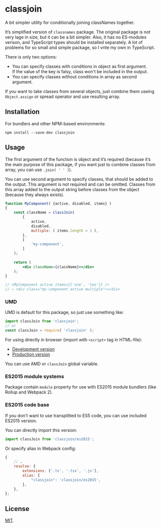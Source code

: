 # classjoin

A bit simpler utility for conditionally joining classNames together.

It’s simplified version of `classnames` package. The original package is not
very lage in size, but it can be a bit simpler. Also, it has no ES-modules
verison, and TypeScript types should be installed separately. A lot of problems
for so small and simple package, so I vrite my own in TypeScript.

There is only two options:

* You can specify classes with conditions in object as first argument.  
  If the value of the key is falsy, class won't be included in the output.
* You can specify classes without conditions in array as second argument.

If you want to take classes from several objects, just combine them useing
`Object.assign` or spread operator and use resulting array.

## Installation

For bundlers and other NPM-based environments:

```
npm install --save-dev classjoin
```

## Usage

The first argument of the function is object and it’s required (because it’s the
main purpose of this package, if you want just to combine classes from array,
you can use `.join( ' ' )`).

You can use second argument to specify classes, that should be added to the
output. This argument is not required and can be omitted. Classes from this
array added to the output string before classes from the object (because they
always exists).

```jsx
function MyComponent( {active, disabled, items} )
{
	const className = classJoin(
		{
			active,
			disabled,
			multiple: ( items.length > 1 ),
		},
		[
			'my-component',
		]
	);
	
	return (
		<div className={className}></div>
	);
}

// <MyComponent active items={['one', 'two']} />
// → <div class="my-component active multiple"></div>
```

### UMD

UMD is default for this package, so just use something like:

```js
import classJoin from 'classjoin';
// or
const classJoin = require( 'classjoin' );
```

For using directly in browser (import with `<script>` tag in HTML-file):

* [Development version](https://unpkg.com/classjoin/es5/index.js)
* [Production version](https://unpkg.com/classjoin/es5/classjoin.min.js)

You can use AMD or `classJoin` global variable.

### ES2015 module systems

Package contain `module` property for use with ES2015 module bundlers
(like Rollup and Webpack 2).

### ES2015 code base

If you don't want to use transplitted to ES5 code, you can use included
ES2015 version.

You can directly import this version:

```js
import classJoin from 'classjoin/es2015';
```

Or specify alias in Webpack config:

```js
{
	// …
	resolve: {
		extensions: ['.ts', '.tsx', '.js'],
		alias: {
			"classjoin": 'classjoin/es2015',
		},
	},
};
```

## License

[MIT](https://github.com/m18ru/classjoin/blob/master/LICENSE).
